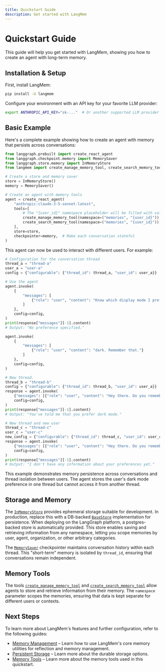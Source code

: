 ```yaml
---
title: Quickstart Guide
description: Get started with LangMem
---
```


# Quickstart Guide

This guide will help you get started with LangMem, showing you how to create an agent with long-term memory.

## Installation & Setup

First, install LangMem:

```bash
pip install -U langmem
```

Configure your environment with an API key for your favorite LLM provider:

```bash
export ANTHROPIC_API_KEY="sk-..."  # Or another supported LLM provider
```

## Basic Example

Here's a complete example showing how to create an agent with memory that persists across conversations:

```python
from langgraph.prebuilt import create_react_agent
from langgraph.checkpoint.memory import MemorySaver
from langgraph.store.memory import InMemoryStore
from langmem import create_manage_memory_tool, create_search_memory_tool

# Create a store and memory saver
store = InMemoryStore()
memory = MemorySaver()

# Create an agent with memory tools
agent = create_react_agent(
    "anthropic:claude-3-5-sonnet-latest",
    tools=[
        # The "{user_id}" namespace placeholder will be filled with value in the configurable dict at runtime.
        create_manage_memory_tool(namespace=("memories", "{user_id}")),  # Store memories. 
        create_search_memory_tool(namespace=("memories", "{user_id}")),  # Search memories
    ],
    store=store,
    checkpointer=memory,  # Make each conversation stateful
)

```

This agent can now be used to interact with different users. For example:

```python
# Configuration for the conversation thread
thread_a = "thread-a"
user_a = "user-a"
config = {"configurable": {"thread_id": thread_a, "user_id": user_a}}

# Use the agent
agent.invoke(
    {
        "messages": [
            {"role": "user", "content": "Know which display mode I prefer?"}
        ]
    },
    config=config,
)
print(response["messages"][-1].content)
# Output: "No preference specified."

agent.invoke(
    {
        "messages": [
            {"role": "user", "content": "dark. Remember that."}
        ]
    },
    config=config,
)

# New thread.
thread_b = "thread-b"
config = {"configurable": {"thread_id": thread_b, "user_id": user_a}}
response = agent.invoke(
    {"messages": [{"role": "user", "content": "Hey there. Do you remember me? What are my preferences?"}]},
    config=config,
)
print(response["messages"][-1].content)
# Output: "You've told me that you prefer dark mode."

# New thread and new user
thread_c = "thread-c"
user_c = "user-c"
new_config = {"configurable": {"thread_id": thread_c, "user_id": user_c}}
response = agent.invoke(
    {"messages": [{"role": "user", "content": "Hey there. Do you remember me? What are my preferences?"}]},
    config=config,
)
print(response["messages"][-1].content)
# Output: "I don't have any information about your preferences yet."
```

This example demonstrates memory persistence across conversations and thread isolation between users. The agent stores the user's dark mode preference in one thread but cannot access it from another thread.

## Storage and Memory

The [`InMemoryStore`](https://langchain-ai.github.io/langgraph/reference/store/#langgraph.store.postgres.PostgresStore.asearch) provides ephemeral storage suitable for development. In production, replace this with a DB-backed [`BaseStore`](https://langchain-ai.github.io/langgraph/reference/stores/#basestore) implementation for persistence. When deploying on the LangGraph platform, a postgres-backed store is automatically provided. This store enables saving and retrieving information from any namespace, letting you scope memories by user, agent, organization, or other arbitrary categories.

The [`MemorySaver`](https://langchain-ai.github.io/langgraph/reference/checkpoints/) checkpointer maintains conversation history within each thread. This "short-term" memory is isolated by `thread_id`, ensuring that conversations remain independent.

## Memory Tools

The tools [`create_manage_memory_tool`](reference/tools.md#langmem.create_manage_memory_tool) and [`create_search_memory_tool`](reference/tools.md#langmem.create_search_memory_tool) allow agents to store and retrieve information from their memory. The `namespace` parameter scopes the memories, ensuring that data is kept separate for different users or contexts.

## Next Steps

To learn more about LangMem's features and further configuration, refer to the following guides:
- [Memory Management](guides/memory_tools.md) – Learn how to use LangMem's core memory utilities for reflection and memory management.
- [Persistent Storage](guides/memory_tools.md#storage) – Learn more about the durable storage options.
- [Memory Tools](guides/memory_tools.md) – Learn more about the memory tools used in this quickstart.
